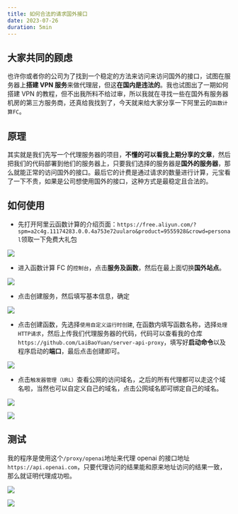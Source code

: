 ```yaml
---
title: 如何合法的请求国外接口
date: 2023-07-26
duration: 5min
---
```


## 大家共同的顾虑

也许你或者你的公司为了找到一个稳定的方法来访问来访问国外的接口，试图在服务器上**搭建 VPN 服务**来做代理层，但这**在国内是违法的**。我也试图出了一期如何搭建 VPN 的教程，但不出我所料不给过审，所以我就在寻找一些在国外有服务器机房的第三方服务商，还真给我找到了，今天就来给大家分享一下阿里云的`函数计算FC`。

## 原理

其实就是我们先写一个代理服务器的项目，**不懂的可以看我上期分享的文章**，然后把我们的代码部署到他们的服务器上，只要我们选择的服务器是**国外的服务器**，那么就能正常的访问国外的接口。最后它的计费是通过请求的数量进行计算，元宝看了一下不贵，如果是公司想使用国外的接口，这种方式是最稳定且合法的。

## 如何使用

- 先打开阿里云函数计算的介绍页面：`https://free.aliyun.com/?spm=a2c4g.11174283.0.0.4a753e72uularo&product=9555928&crowd=personal`领取一下免费大礼包

![](/images/5d1adadf-5c97-461e-83bd-128424e165e9.webp)

- 进入函数计算 FC 的`控制台`，点击**服务及函数**，然后在最上面切换**国外站点**。

![](/images/2cd54b66-b8e2-4e78-9952-902b5f4b342a.webp)

- 点击创建服务，然后填写基本信息，确定

![](/images/b6c6f5ce-4a6c-4a0f-9b92-20ad98767cb8.webp)

- 点击创建函数，先选择`使用自定义运行时创建`, 在函数内填写函数名称，选择`处理HTTP请求`，然后上传我们代理服务器的代码，代码可以查看我的仓库`https://github.com/LaiBaoYuan/server-api-proxy`，填写好**启动命令**以及程序启动的**端口**，最后点击创建即可。

![](/images/15f0435b-4228-4a7b-a966-f2edb04d9e4c.webp)

- 点击`触发器管理（URL）`查看公网的访问域名，之后的所有代理都可以走这个域名啦，当然也可以自定义自己的域名，点击公网域名即可绑定自己的域名。

![](/images/e94ed557-d137-4269-bc55-a5866080a1e2.webp)

![](/images/e0f658b2-f98e-424c-ac15-325ed1c198cd.webp)

## 测试

我的程序是使用这个`/proxy/openai`地址来代理 openai 的接口地址`https://api.openai.com`，只要代理访问的结果能和原来地址访问的结果一致，那么就证明代理成功啦。

![](/images/50a65706-e750-41c5-8ad5-a181b1a153b2.webp)

![](/images/a2f17978-0870-4cdd-a183-d2d046375e89.webp)
